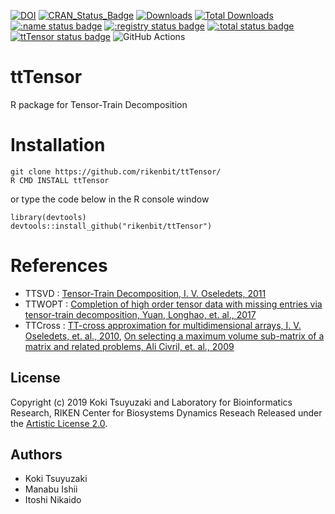 [![DOI](https://zenodo.org/badge/168929183.svg)](https://zenodo.org/badge/latestdoi/168929183)
[![CRAN_Status_Badge](http://www.r-pkg.org/badges/version/ttTensor)](
https://cran.r-project.org/package=ttTensor)
[![Downloads](https://cranlogs.r-pkg.org/badges/ttTensor)](https://CRAN.R-project.org/package=ttTensor)
[![Total Downloads](https://cranlogs.r-pkg.org/badges/grand-total/ttTensor?color=orange)](https://CRAN.R-project.org/package=ttTensor)
[![:name status badge](https://rikenbit.r-universe.dev/badges/:name)](https://rikenbit.r-universe.dev)
[![:registry status badge](https://rikenbit.r-universe.dev/badges/:registry)](https://rikenbit.r-universe.dev)
[![:total status badge](https://rikenbit.r-universe.dev/badges/:total)](https://rikenbit.r-universe.dev)
[![ttTensor status badge](https://rikenbit.r-universe.dev/badges/ttTensor)](https://rikenbit.r-universe.dev)
![GitHub Actions](https://github.com/rikenbit/ttTensor/actions/workflows/build_test_push.yml/badge.svg)

# ttTensor
R package for Tensor-Train Decomposition

Installation
======
~~~~
git clone https://github.com/rikenbit/ttTensor/
R CMD INSTALL ttTensor
~~~~
or type the code below in the R console window
~~~~
library(devtools)
devtools::install_github("rikenbit/ttTensor")
~~~~

References
======
- TTSVD : [Tensor-Train Decomposition, I. V. Oseledets, 2011](https://epubs.siam.org/doi/10.1137/090752286)
- TTWOPT : [Completion of high order tensor data with missing entries via tensor-train decomposition, Yuan, Longhao, et. al., 2017](https://arxiv.org/abs/1709.02641)
- TTCross : [TT-cross approximation for multidimensional arrays, I. V. Oseledets, et. al., 2010](https://www.sciencedirect.com/science/article/pii/S0024379509003747), [On selecting a maximum volume sub-matrix of a matrix and related problems, Ali Civril, et. al., 2009](https://www.sciencedirect.com/science/article/pii/S0304397509004101)

## License
Copyright (c) 2019 Koki Tsuyuzaki and Laboratory for Bioinformatics Research, RIKEN Center for Biosystems Dynamics Reseach
Released under the [Artistic License 2.0](https://www.perlfoundation.org/artistic-license-20.html).

## Authors
- Koki Tsuyuzaki
- Manabu Ishii
- Itoshi Nikaido
